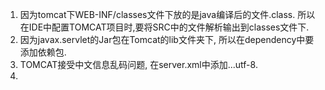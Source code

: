 1. 因为tomcat下WEB-INF/classes文件下放的是java编译后的文件.class. 所以在IDE中配置TOMCAT项目时,要将SRC中的文件解析输出到classes文件下.
2. 因为javax.servlet的Jar包在Tomcat的lib文件夹下, 所以在dependency中要添加依赖包.
3. TOMCAT接受中文信息乱码问题, 在server.xml中添加...utf-8.
4. 


